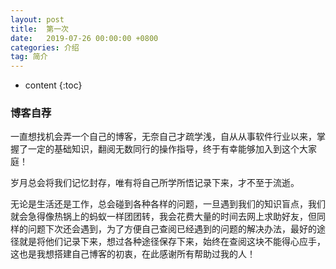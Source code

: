 ```yaml
---
layout: post
title:  第一次
date:   2019-07-26 00:00:00 +0800
categories: 介绍
tag: 简介
---
```



* content
{:toc}


### 博客自荐


一直想找机会弄一个自己的博客，无奈自己才疏学浅，自从从事软件行业以来，掌握了一定的基础知识，翻阅无数同行的操作指导，终于有幸能够加入到这个大家庭！

岁月总会将我们记忆封存，唯有将自己所学所悟记录下来，才不至于流逝。

无论是生活还是工作，总会碰到各种各样的问题，一旦遇到我们的知识盲点，我们就会急得像热锅上的蚂蚁一样团团转，我会花费大量的时间去网上求助好友，但同样的问题下次还会遇到，为了方便自己查阅已经遇到的问题的解决办法，最好的途径就是将他们记录下来，想过各种途径保存下来，始终在查阅这块不能得心应手，这也是我想搭建自己博客的初衷，在此感谢所有帮助过我的人！
